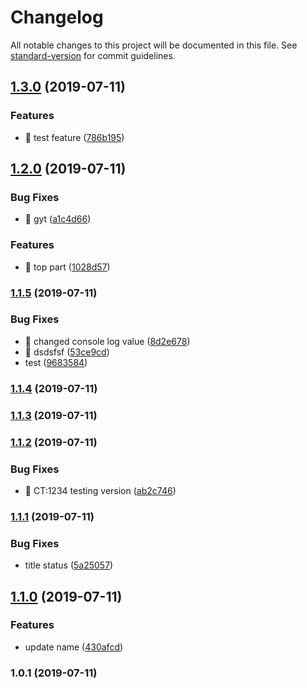 # Changelog

All notable changes to this project will be documented in this file. See [standard-version](https://github.com/conventional-changelog/standard-version) for commit guidelines.

## [1.3.0](https://github.com/samithf/npm-versioning/compare/v1.2.0...v1.3.0) (2019-07-11)


### Features

* 🎸 test feature ([786b195](https://github.com/samithf/npm-versioning/commit/786b195))



## [1.2.0](https://github.com/samithf/npm-versioning/compare/v1.1.5...v1.2.0) (2019-07-11)


### Bug Fixes

* 🐛 gyt ([a1c4d66](https://github.com/samithf/npm-versioning/commit/a1c4d66))


### Features

* 🎸 top part ([1028d57](https://github.com/samithf/npm-versioning/commit/1028d57))



### [1.1.5](https://github.com/samithf/npm-versioning/compare/v1.1.4...v1.1.5) (2019-07-11)


### Bug Fixes

* 🐛 changed console log value ([8d2e678](https://github.com/samithf/npm-versioning/commit/8d2e678))
* 🐛 dsdsfsf ([53ce9cd](https://github.com/samithf/npm-versioning/commit/53ce9cd))
* test ([9683584](https://github.com/samithf/npm-versioning/commit/9683584))



### [1.1.4](https://github.com/samithf/npm-versioning/compare/v1.1.3...v1.1.4) (2019-07-11)



### [1.1.3](https://github.com/samithf/npm-versioning/compare/v1.1.2...v1.1.3) (2019-07-11)



### [1.1.2](https://github.com/samithf/npm-versioning/compare/v1.1.1...v1.1.2) (2019-07-11)


### Bug Fixes

* 🐛 CT:1234 testing version ([ab2c746](https://github.com/samithf/npm-versioning/commit/ab2c746))



### [1.1.1](https://github.com/samithf/npm-versioning/compare/v1.1.0...v1.1.1) (2019-07-11)


### Bug Fixes

* title status ([5a25057](https://github.com/samithf/npm-versioning/commit/5a25057))



## [1.1.0](https://github.com/samithf/npm-versioning/compare/v1.0.1...v1.1.0) (2019-07-11)


### Features

* update name ([430afcd](https://github.com/samithf/npm-versioning/commit/430afcd))



### 1.0.1 (2019-07-11)
